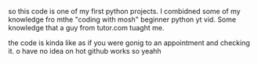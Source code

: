 so this code is one of my first python projects. I combidned some of my knowledge fro mthe "coding with mosh" beginner python yt vid. Some knowledge that a guy from tutor.com tuaght me. 

the code is kinda like as if you were gonig to an appointment and checking it. o have no idea on hot github works so yeahh

